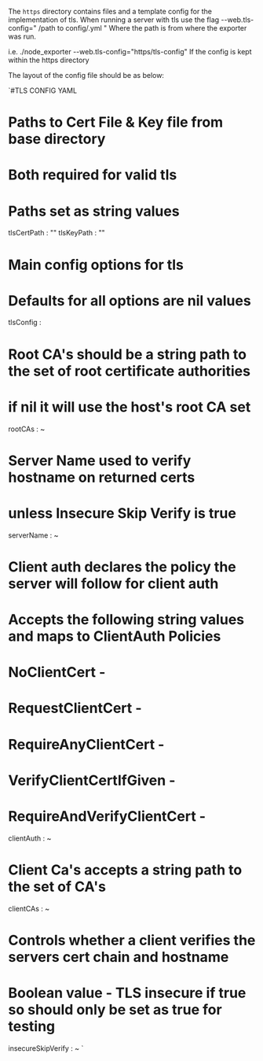 The `https` directory contains files and a template config for the implementation of tls.
When running a server with tls use the flag --web.tls-config=" /path to config/.yml "
Where the path is from where the exporter was run.

i.e. ./node_exporter --web.tls-config="https/tls-config"
If the config is kept within the https directory 

The layout of the config file should be as below:

`#TLS CONFIG YAML
  # Paths to Cert File & Key file from base directory
  # Both required for valid tls
  # Paths set as string values
tlsCertPath : ""
tlsKeyPath : ""

  # Main config options for tls
  # Defaults for all options are nil values
tlsConfig :

  # Root CA's should be a string path to the set of root certificate authorities
  # if nil it will use the host's root CA set
  rootCAs : ~

  # Server Name used to verify hostname on returned certs
  # unless Insecure Skip Verify is true
  serverName : ~

  # Client auth declares the policy the server will follow for client auth
  # Accepts the following string values and maps to ClientAuth Policies
  # NoClientCert                -
  # RequestClientCert           -
  # RequireAnyClientCert        -
  # VerifyClientCertIfGiven     -
  # RequireAndVerifyClientCert  -
  clientAuth : ~

  # Client Ca's accepts a string path to the set of CA's
  clientCAs : ~

  # Controls whether a client verifies the servers cert chain and hostname
  # Boolean value - TLS insecure if true so should only be set as true for testing
  insecureSkipVerify : ~
`
